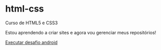 # html-css
 Curso de HTML5 e CSS3

Estou aprendendo a criar sites e agora vou gerenciar meus repositórios!

<a href="https://bruno-rawan.github.io/html-css/desafios/desafio10/android.html"> Executar desafio android</a>